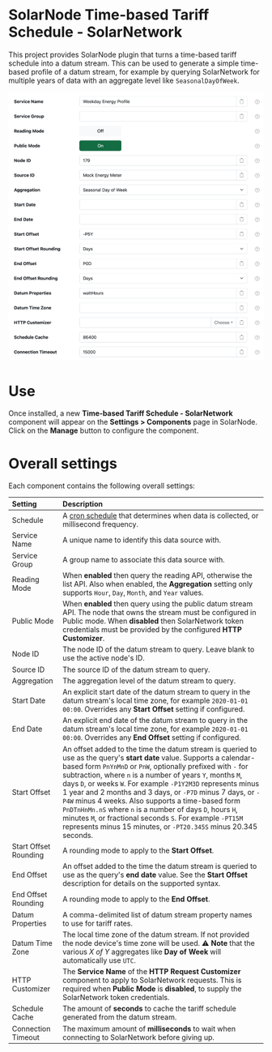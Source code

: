 # SolarNode Time-based Tariff Schedule - SolarNetwork

This project provides SolarNode plugin that turns a time-based tariff schedule into a datum stream.
This can be used to generate a simple time-based profile of a datum stream, for example by querying
SolarNetwork for multiple years of data with an aggregate level like `SeasonalDayOfWeek`.

<img alt="Time-based Tariff Datum Source settings" src="docs/solarnode-tou-provider-solarnetwork@2x.png" width="935">

# Use

Once installed, a new **Time-based Tariff Schedule - SolarNetwork** component will appear on the **Settings >
Components** page in SolarNode. Click on the **Manage** button to configure the component.

# Overall settings

Each component contains the following overall settings:

| Setting               | Description |
|:----------------------|:------------|
| Schedule              | A [cron schedule][sn-cron-syntax] that determines when data is collected, or millisecond frequency. |
| Service Name          | A unique name to identify this data source with. |
| Service Group         | A group name to associate this data source with. |
| Reading Mode          | When **enabled** then query the reading API, otherwise the list API. Also when enabled, the **Aggregation** setting only supports `Hour`, `Day`, `Month`, and `Year` values. |
| Public  Mode          | When **enabled** then query using the public datum stream API. The node that owns the stream must be configured in Public mode. When **disabled** then SolarNetwork token credentials must be provided by the configured **HTTP Customizer**. |
| Node ID               | The node ID of the datum stream to query. Leave blank to use the active node's ID. |
| Source ID             | The source ID of the datum stream to query. |
| Aggregation           | The aggregation level of the datum stream to query. |
| Start Date            | An explicit start date of the datum stream to query in the datum stream's local time zone, for example `2020-01-01 00:00`. Overrides any **Start Offset** setting if configured. |
| End Date              | An explicit end date of the datum stream to query in the datum stream's local time zone, for example `2020-01-01 00:00`. Overrides any **End Offset** setting if configured. |
| Start Offset          | An offset added to the time the datum stream is queried to use as the query's **start date** value. Supports a calendar-based form `PnYnMnD` or `PnW`, optionally prefixed with `-` for subtraction, where `n` is a number of years `Y`, months `M`, days `D`, or weeks `W`. For example `-P1Y2M3D` represents minus 1 year and 2 months and 3 days, or `-P7D` minus 7 days, or `-P4W` minus 4 weeks. Also supports a time-based form `PnDTnHnMn.nS` where `n` is a number of days `D`, hours `H`, minutes `M`, or fractional seconds `S`. For example `-PT15M` represents minus 15 minutes, or `-PT20.345S` minus 20.345 seconds. |
| Start Offset Rounding | A rounding mode to apply to the **Start Offset**. |
| End Offset            | An offset added to the time the datum stream is queried to use as the query's **end date** value. See the **Start Offset** description for details on the supported syntax. |
| End Offset Rounding   | A rounding mode to apply to the **End Offset**. |
| Datum Properties      | A comma-delimited list of datum stream property names to use for tariff rates. |
| Datum Time Zone       | The local time zone of the datum stream. If not provided the node device's time zone will be used. :warning: **Note** that the various _X of Y_ aggregates like **Day of Week** will automatically use `UTC`. |
| HTTP Customizer       | The **Service Name** of the **HTTP Request Customizer** component to apply to SolarNetwork requests. This is required when **Public Mode** is **disabled**, to supply the SolarNetwork token credentials. |
| Schedule Cache        | The amount of **seconds** to cache the tariff schedule generated from the datum stream. |
| Connection Timeout    | The maximum amount of **milliseconds** to wait when connecting to SolarNetwork before giving up. |

[sn-cron-syntax]: https://github.com/SolarNetwork/solarnetwork/wiki/SolarNode-Cron-Job-Syntax
